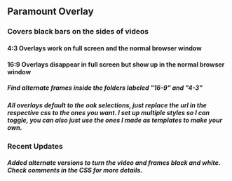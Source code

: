 ## Paramount Overlay

### Covers black bars on the sides of videos

#### 4:3 Overlays work on full screen and the normal browser window
#### 16:9 Overlays disappear in full screen but show up in the normal browser window

##### Find alternate frames inside the folders labeled "16-9" and "4-3"

##### All overlays default to the oak selections, just replace the url in the respective css to the ones you want. I set up multiple styles so I can toggle, you can also just use the ones I made as templates to make your own. 

### Recent Updates

##### Added alternate versions to turn the video and frames black and white. Check comments in the CSS for more details. 
